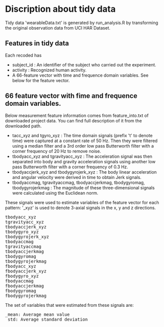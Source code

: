 # Discription about tidy data 
Tidy data 'wearableData.txt' is generated by run_analysis.R by transforming the original observation data from UCI HAR Dataset. 

## Features in tidy data  
Each recoded has  
   * subject_id : An identifier of the subject who carried out the experiment. 
   * activity : Recognized human activity.  
   * A 66-feature vector with time and frequence domain variables. See below for the feature vector. 

## 66 feature vector with fime and frequence domain variables. 
Below measurement feature information comes from feature_into.txt of downloaded project data. You can find full description of it from the downloaded path.  

   * tacc_xyz and tgyro_xyz : The time domain signals (prefix 't' to denote time) were captured at a constant rate of 50 Hz. Then they were filtered using a median filter and a 3rd order low pass Butterworth filter with a corner frequency of 20 Hz to remove noise.
   * tbodyacc_xyz and tgravityacc_xyz : The acceleration signal was then separated into body and gravity acceleration signals using another low pass Butterworth filter with a corner frequency of 0.3 Hz.
   * tbodyaccjerk_xyz and tbodygyrojerk_xyz : The body linear acceleration and angular velocity were derived in time to obtain Jerk signals.
   * tbodyaccmag, tgravityaccmag, tbodyaccjerkmag, tbodygyromag, tbodygyrojerkmag : The magnitude of these three-dimensional signals were calculated using the Euclidean norm. 

These signals were used to estimate variables of the feature vector for each pattern:
'_xyz' is used to denote 3-axial signals in the x, y and z directions.

<pre>
tbodyacc_xyz
tgravityacc_xyz
tbodyaccjerk_xyz
tbodygyro_xyz
tbodygyrojerk_xyz
tbodyaccmag
tgravityaccmag
tbodyaccjerkmag
tbodygyromag
tbodygyrojerkmag
fbodyacc_xyz
fbodyaccjerk_xyz
fbodygyro_xyz
fbodyaccmag
fbodyaccjerkmag
fbodygyromag
fbodygyrojerkmag
</pre>

The set of variables that were estimated from these signals are:

<pre>
_mean: Average mean value
_std: Average standard deviation
</pre>
